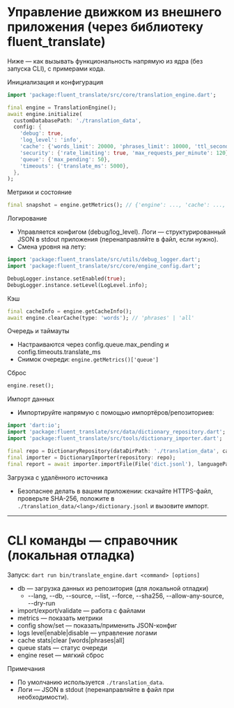 # Управление движком из внешнего приложения (через библиотеку fluent_translate)

Ниже — как вызывать функциональность напрямую из ядра (без запуска CLI), с примерами кода.

Инициализация и конфигурация
```dart path=null start=null
import 'package:fluent_translate/src/core/translation_engine.dart';

final engine = TranslationEngine();
await engine.initialize(
  customDatabasePath: './translation_data',
  config: {
    'debug': true,
    'log_level': 'info',
    'cache': {'words_limit': 20000, 'phrases_limit': 10000, 'ttl_seconds': 3600},
    'security': {'rate_limiting': true, 'max_requests_per_minute': 120},
    'queue': {'max_pending': 50},
    'timeouts': {'translate_ms': 5000},
  },
);
```

Метрики и состояние
```dart path=null start=null
final snapshot = engine.getMetrics(); // {'engine': ..., 'cache': ..., 'queue': ..., 'timeouts': ..., 'logging': ..., 'metrics': ...}
```

Логирование
- Управляется конфигом (debug/log_level). Логи — структурированный JSON в stdout приложения (перенаправляйте в файл, если нужно).
- Смена уровня на лету:
```dart path=null start=null
import 'package:fluent_translate/src/utils/debug_logger.dart';
import 'package:fluent_translate/src/core/engine_config.dart';

DebugLogger.instance.setEnabled(true);
DebugLogger.instance.setLevel(LogLevel.info);
```

Кэш
```dart path=null start=null
final cacheInfo = engine.getCacheInfo();
await engine.clearCache(type: 'words'); // 'phrases' | 'all'
```

Очередь и таймауты
- Настраиваются через config.queue.max_pending и config.timeouts.translate_ms
- Снимок очереди: `engine.getMetrics()['queue']`

Сброс
```dart path=null start=null
engine.reset();
```

Импорт данных
- Импортируйте напрямую с помощью импортёров/репозиториев:
```dart path=null start=null
import 'dart:io';
import 'package:fluent_translate/src/data/dictionary_repository.dart';
import 'package:fluent_translate/src/tools/dictionary_importer.dart';

final repo = DictionaryRepository(dataDirPath: './translation_data', cacheManager: CacheManager());
final importer = DictionaryImporter(repository: repo);
final report = await importer.importFile(File('dict.jsonl'), languagePair: 'en-ru');
```

Загрузка с удалённого источника
- Безопаснее делать в вашем приложении: скачайте HTTPS-файл, проверьте SHA-256, положите в `./translation_data/<lang>/dictionary.jsonl` и вызовите импорт.

---

# CLI команды — справочник (локальная отладка)

Запуск: `dart run bin/translate_engine.dart <command> [options]`

- db — загрузка данных из репозитория (для локальной отладки)
  - --lang, --db, --source, --list, --force, --sha256, --allow-any-source, --dry-run
- import/export/validate — работа с файлами
- metrics — показать метрики
- config show/set — показать/применить JSON-конфиг
- logs level|enable|disable — управление логами
- cache stats|clear [words|phrases|all]
- queue stats — статус очереди
- engine reset — мягкий сброс

Примечания
- По умолчанию используется `./translation_data`.
- Логи — JSON в stdout (перенаправляйте в файл при необходимости).
